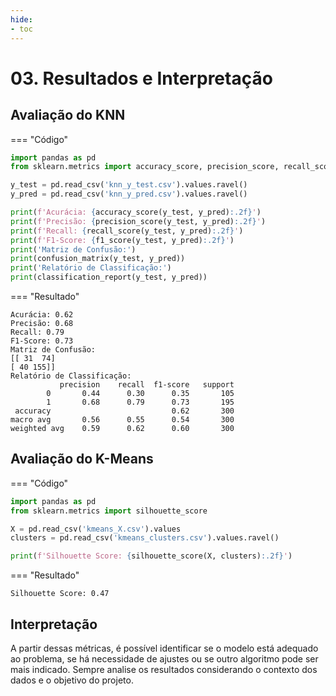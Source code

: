 ```yaml
---
hide:
- toc
---
```


# 03. Resultados e Interpretação

## Avaliação do KNN

=== "Código"
```python
import pandas as pd
from sklearn.metrics import accuracy_score, precision_score, recall_score, f1_score, confusion_matrix, classification_report

y_test = pd.read_csv('knn_y_test.csv').values.ravel()
y_pred = pd.read_csv('knn_y_pred.csv').values.ravel()

print(f'Acurácia: {accuracy_score(y_test, y_pred):.2f}')
print(f'Precisão: {precision_score(y_test, y_pred):.2f}')
print(f'Recall: {recall_score(y_test, y_pred):.2f}')
print(f'F1-Score: {f1_score(y_test, y_pred):.2f}')
print('Matriz de Confusão:')
print(confusion_matrix(y_test, y_pred))
print('Relatório de Classificação:')
print(classification_report(y_test, y_pred))
```
=== "Resultado"
   ```
   Acurácia: 0.62
   Precisão: 0.68
   Recall: 0.79
   F1-Score: 0.73
   Matriz de Confusão:
   [[ 31  74]
   [ 40 155]]
   Relatório de Classificação:
              precision    recall  f1-score   support
           0       0.44      0.30      0.35       105
           1       0.68      0.79      0.73       195
    accuracy                           0.62       300
   macro avg       0.56      0.55      0.54       300
   weighted avg    0.59      0.62      0.60       300
   ```

## Avaliação do K-Means

=== "Código"
   ```python
   import pandas as pd
   from sklearn.metrics import silhouette_score

   X = pd.read_csv('kmeans_X.csv').values
   clusters = pd.read_csv('kmeans_clusters.csv').values.ravel()

   print(f'Silhouette Score: {silhouette_score(X, clusters):.2f}')
   ```
=== "Resultado"
   ```
   Silhouette Score: 0.47
   ```

## Interpretação

A partir dessas métricas, é possível identificar se o modelo está adequado ao problema, se há necessidade de ajustes ou se outro algoritmo pode ser mais indicado. Sempre analise os resultados considerando o contexto dos dados e o objetivo do projeto.
